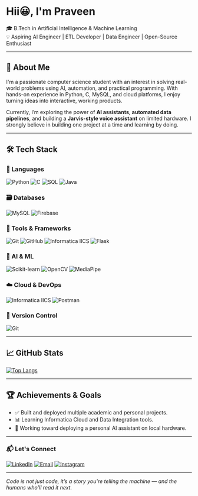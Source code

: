 #		Hii😀, I'm Praveen		

🎓 B.Tech in Artificial Intelligence & Machine Learning  
💡 Aspiring AI Engineer | ETL Developer | Data Engineer | Open-Source Enthusiast  

---

## 🚀 About Me

I'm a passionate computer science student with an interest in solving real-world problems using AI, automation, and practical programming. With hands-on experience in Python, C, MySQL, and cloud platforms, I enjoy turning ideas into interactive, working products.

Currently, I’m exploring the power of **AI assistants**, **automated data pipelines**, and building a **Jarvis-style voice assistant** on limited hardware. I strongly believe in building one project at a time and learning by doing.

---

## 🛠️ Tech Stack

### 🧠 Languages
![Python](https://img.shields.io/badge/Python-3776AB?style=for-the-badge&logo=python&logoColor=white)
![C](https://img.shields.io/badge/C-00599C?style=for-the-badge&logo=c&logoColor=white)
![SQL](https://img.shields.io/badge/SQL-003B57?style=for-the-badge&logo=postgresql&logoColor=white)
![Java](https://img.shields.io/badge/Java-007396?style=for-the-badge&logo=java&logoColor=white)

### 🗃️ Databases
![MySQL](https://img.shields.io/badge/MySQL-4479A1?style=for-the-badge&logo=mysql&logoColor=white)
![Firebase](https://img.shields.io/badge/Firebase-FFCA28?style=for-the-badge&logo=firebase&logoColor=black)

### 🧰 Tools & Frameworks
![Git](https://img.shields.io/badge/Git-F05032?style=for-the-badge&logo=git&logoColor=white)
![GitHub](https://img.shields.io/badge/GitHub-181717?style=for-the-badge&logo=github&logoColor=white)
![Informatica IICS](https://img.shields.io/badge/Informatica-IICS-orange?style=for-the-badge)
![Flask](https://img.shields.io/badge/Flask-000000?style=for-the-badge&logo=flask&logoColor=white)

### 🤖 AI & ML
![Scikit-learn](https://img.shields.io/badge/Scikit--learn-F7931E?style=for-the-badge&logo=scikit-learn&logoColor=white)
![OpenCV](https://img.shields.io/badge/OpenCV-5C3EE8?style=for-the-badge&logo=opencv&logoColor=white)
![MediaPipe](https://img.shields.io/badge/MediaPipe-FF6F00?style=for-the-badge&logo=google&logoColor=white)

### ☁️ Cloud & DevOps
![Informatica IICS](https://img.shields.io/badge/Informatica-IICS-orange?style=for-the-badge)
![Postman](https://img.shields.io/badge/Postman-FF6C37?style=for-the-badge&logo=postman&logoColor=white)

### 📁 Version Control
![Git](https://img.shields.io/badge/Git-F05032?style=for-the-badge&logo=git&logoColor=white)

---

## 📈 GitHub Stats

[![Top Langs](https://github-readme-stats.vercel.app/api/top-langs/?username=Praveen-pa&layout=compact&theme=tokyonight)](https://github.com/anuraghazra/github-readme-stats)

---

## 🏆 Achievements & Goals

- ✅ Built and deployed multiple academic and personal projects.
- 📊 Learning Informatica Cloud and Data Integration tools.
- 🎯 Working toward deploying a personal AI assistant on local hardware.

---

### 📬 Let's Connect

[![LinkedIn](https://img.shields.io/badge/-LinkedIn-blue?logo=linkedin&style=flat&link=https://www.linkedin.com)](https://in.linkedin.com/in/praveen-annadurai-89168423a/)
[![Email](https://img.shields.io/badge/Email-praveenannadurai1912k4@gmail.com-D14836?style=for-the-badge&logo=gmail&logoColor=white)](mailto:praveenannadurai1912k4@gmail.com)
[![Instagram](https://img.shields.io/badge/-Instagram-E4405F?logo=instagram&style=flat)](https://instagram.com/thepraveen.a)

---

*Code is not just code, it’s a story you're telling the machine — and the humans who’ll read it next.*
